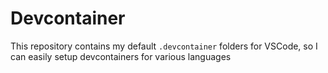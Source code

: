 # Devcontainer

This repository contains my default `.devcontainer` folders for VSCode, so I can easily setup devcontainers for various languages
